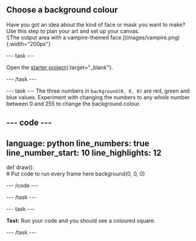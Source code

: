 ## Choose a background colour

<div style="display: flex; flex-wrap: wrap">
<div style="flex-basis: 200px; flex-grow: 1; margin-right: 15px;">
Have you got an idea about the kind of face or mask you want to make? Use this step to plan your art and set up your canvas.
</div>
<div>
![The output area with a vampire-themed face.](images/vampire.png){:width="200px"}
</div>
</div>

--- task ---

Open the [starter project](https://editor.raspberrypi.org/en/projects/make-face-starter){:target="_blank"}. 

--- /task ---

--- task ---
The three numbers in `background(0, 0, 0)` are red, green and blue values. Experiment with changing the numbers to any whole number between 0 and 255 to change the background colour. 

--- code ---
---
language: python
line_numbers: true
line_number_start: 10
line_highlights: 12
---
 
def draw():   
    # Put code to run every frame here
    background(0, 0, 0)    
  
--- /code ---

--- /task ---

--- task ---

**Test:** Run your code and you should see a coloured square. 

--- /task ---
